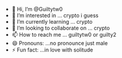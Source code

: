 - 👋 Hi, I’m @Guiltytw0
- 👀 I’m interested in ... crypto i guess 
- 🌱 I’m currently learning ... crypto 
- 💞️ I’m looking to collaborate on ... crypto 
- 📫 How to reach me ... guiltytw0 or guilty2
- 😄 Pronouns: ...no pronounce just male
- ⚡ Fun fact: ...in love with solitude

<!---
Guiltytw0/Guiltytw0 is a ✨ special ✨ repository because its `README.md` (this file) appears on your GitHub profile.
You can click the Preview link to take a look at your changes.
--->
